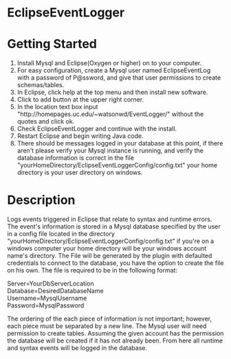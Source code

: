 # EclipseEventLogger

# Getting Started
<ol>
<li> Install Mysql and Eclipse(Oxygen or higher) on to your computer.</li>

<li> For easy configuration, create a Mysql user named EclipseEventLog with a password of P@ssword, and give that user permissions to create schemas/tables.</li>

<li> In Eclipse, click help at the top menu and then install new software.</li>

<li> Click to add button at the upper right corner.</li>

<li> In the location text box input "http://homepages.uc.edu/~watsonwd/EventLogger/" without the quotes and click ok.</li>

<li> Check EclipseEventLogger and continue with the install.</li>

<li> Restart Eclipse and begin writing Java code.</li>

<li> There should be messages logged in your database at this point, if there aren't please verify your Mysql instance is running, and verify the database information is correct in the file "yourHomeDirectory/EclipseEventLoggerConfig/config.txt" your home directory is your user directory on windows.</li>
</ol>

# Description
Logs events triggered in Eclipse that relate to syntax and runtime errors. The event's information is stored in a Mysql database specified by the user in a config file located in the directory "yourHomeDirectory/EclipseEventLoggerConfig/config.txt" if you're on a windows computer your home directory will be your windows account name's directory. The File will be generated by the plugin with defaulted credentials to connect to the database, you have the option to create the file on his own. The file is required to be in the following format:<br>
 
Server=YourDbServerLocation<br>
Database=DesiredDatabaseName<br> 
Username=MysqlUsername<br>
Password=MysqlPassword<br>
 
The ordering of the each piece of information is not important; however, each piece must be separated by a new line. The Mysql user will need permission to create tables. Assuming the given account has the permission the database will be created if it has not already been. From here all runtime and syntax events will be logged in the database.
